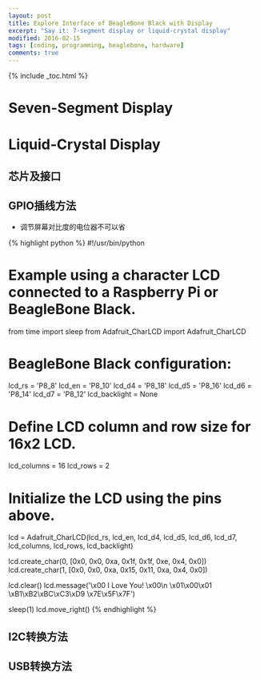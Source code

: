 ```yaml
---
layout: post
title: Explore Interface of BeagleBone Black with Display
excerpt: "Say it: 7-segment display or liquid-crystal display"
modified: 2016-02-15
tags: [coding, programming, beaglebone, hardware]
comments: true
---
```


{% include _toc.html %}





# Seven-Segment Display





# Liquid-Crystal Display

## 芯片及接口

## GPIO插线方法

* 调节屏幕对比度的电位器不可以省

{% highlight python %}
#!/usr/bin/python
# Example using a character LCD connected to a Raspberry Pi or BeagleBone Black.

from time import sleep
from Adafruit_CharLCD import Adafruit_CharLCD

# BeagleBone Black configuration:
lcd_rs        = 'P8_8'
lcd_en        = 'P8_10'
lcd_d4        = 'P8_18'
lcd_d5        = 'P8_16'
lcd_d6        = 'P8_14'
lcd_d7        = 'P8_12'
lcd_backlight = None

# Define LCD column and row size for 16x2 LCD.
lcd_columns = 16
lcd_rows    = 2

# Initialize the LCD using the pins above.
lcd = Adafruit_CharLCD(lcd_rs, lcd_en, lcd_d4, lcd_d5, lcd_d6, lcd_d7, lcd_columns, lcd_rows, lcd_backlight)

lcd.create_char(0, [0x0, 0x0, 0xa, 0x1f, 0x1f, 0xe, 0x4, 0x0])
lcd.create_char(1, [0x0, 0x0, 0xa, 0x15, 0x11, 0xa, 0x4, 0x0])

lcd.clear()
lcd.message('\x00 I Love You! \x00\n \x01\x00\x01 \xB1\xB2\xBC\xC3\xD9 \x7E\x5F\x7F')

sleep(1)
lcd.move_right()
{% endhighlight %}

## I2C转换方法

## USB转换方法


